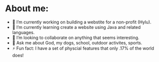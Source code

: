 # About me:

- 🔭 I’m currently working on building a webstite for a non-profit (Hylu).
- 🌱 I’m currently learning create a website using Java and related languages.
- 👯 I’m looking to collaborate on anything that seems interesting.
- 💬 Ask me about God, my dogs, school, outdoor activites, sports. 
- ⚡ Fun fact: I have a set of physcial features that only .17% of the world does!

